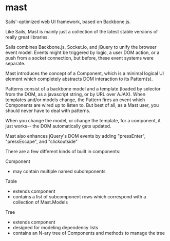 mast
====

Sails&#39;-optimized web UI framework, based on Backbone.js.

Like Sails, Mast is mainly just a collection of the latest stable versions of really great libraries.  

Sails combines Backbone.js, Socket.io, and jQuery to unify the browser event model.
Events might be triggered by logic, a user DOM action, or a push from a socket connection, but before, these event systems were separate.

Mast introduces the concept of a Component, which is a minimal logical UI element which completely abstracts DOM interaction to its Pattern(s). 

Patterns consist of a backbone model and a template (loaded by selector from the DOM, as a javascript string, or by URL over AJAX).
When templates and/or models change, the Pattern fires an event which Components are wired up to listen to.
But best of all, as a Mast user, you should never have to deal with patterns.  

When you change the model, or change the template, for a component, it just works-- the DOM automatically gets updated.

Mast also enhances jQuery's DOM events by adding "pressEnter", "pressEscape", and "clickoutside"

There are a few different kinds of built in components:

Component
- may contain multiple named subomponents

Table
- extends component
- contains a list of subcomponent rows which correspond with a collection of Mast.Models


Tree
- extends component
- designed for modeling dependency lists
- contains an N-ary tree of Components and methods to manage the tree
